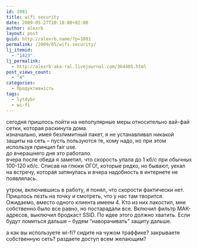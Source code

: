 ```yaml
---
id: 1081
title: wifi security
date: 2009-05-27T10:18:00+02:00
author: alexrb
layout: post
guid: http://alexrb.name/?p=1081
permalink: /2009/05/wifi-security/
lj_itemid:
  - "1423"
lj_permalink:
  - http://alexrb-aka-ral.livejournal.com/364485.html
post_views_count:
  - "4"
categories:
  - Продуктивність
tags:
  - lytdybr
  - wi-fi
---
```

сегодня пришлось пойти на непопулярные меры относительно вай-фай сетки, которая раскинута дома.  
изначально, имея безлимитный пакет, я не устанавливал никакой защиты на сеть &#8211; пусть пользуются те, кому надо, но при этом используя принцип fair use.  
до вчерашнего дня это работало.  
вчера после обеда я заметил, что скорость упала до 1 кб/с при обычных 100-120 кб/с. Списав на глюки ОГО!, которые редко, но бывают, уехал на встречу, которая затянулась и вчера надобность в интернете не появлялась.

утром, включившись в работу, я понял, что скорости фактически нет. Пришлось лезть на точку и смотреть, что у нас там творится. Ожидаемо, вместо одного клиента имеем 4. Кто из них пакостил, мне собственно было все равно, но постарадали все. Включил фильтр МАК-адресов, выключил бродкаст SSID. По идее этого должно хватить. Если будут ломиться дальше &#8211; будем &#8220;наворачивать&#8221; защиту дальше.

а как вы используете wi-fi? сидите на чужом траффике? закрываете собственную сеть? раздаете доступ всем желающим?
